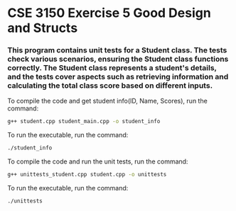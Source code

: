 # CSE 3150 Exercise 5 Good Design and Structs

### This program contains unit tests for a Student class. The tests check various scenarios, ensuring the Student class functions correctly. The Student class represents a student's details, and the tests cover aspects such as retrieving information and calculating the total class score based on different inputs.

To compile the code and get student info(ID, Name, Scores), run the command:
```bash
g++ student.cpp student_main.cpp -o student_info
```
To run the executable, run the command:
```bash
./student_info
```

To compile the code and run the unit tests, run the command:
```bash
g++ unittests_student.cpp student.cpp -o unittests
```
To run the executable, run the command:
```bash
./unittests
```

